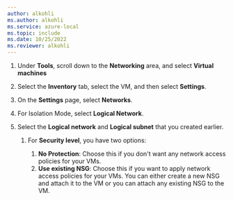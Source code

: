 ```yaml
---
author: alkohli
ms.author: alkohli
ms.service: azure-local
ms.topic: include
ms.date: 10/25/2022
ms.reviewer: alkohli
---
```





1. Under **Tools**, scroll down to the **Networking** area, and select **Virtual machines**

1. Select the **Inventory** tab, select the VM, and then select **Settings**.

1. On the **Settings** page, select **Networks**.

1. For Isolation Mode, select **Logical Network**.

1. Select the **Logical network** and **Logical subnet** that you created earlier.

    1. For **Security level**, you have two options:
    
       1. **No Protection**: Choose this if you don't want any network access policies for your VMs.
       1. **Use existing NSG**: Choose this if you want to apply network access policies for your VMs. You can either create a new NSG and attach it to the VM or you can attach any existing NSG to the VM.
